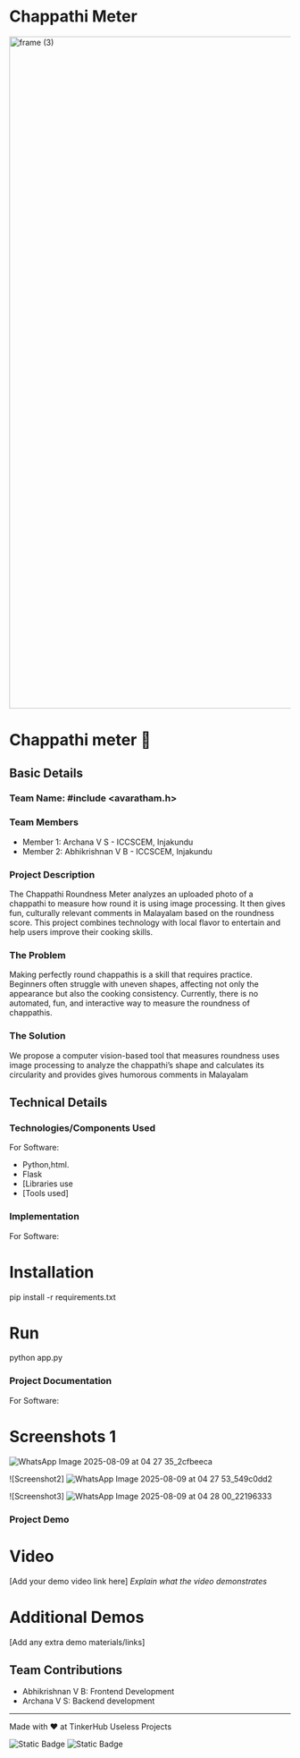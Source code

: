 # Chappathi Meter
<img width="3188" height="1202" alt="frame (3)" src="https://github.com/user-attachments/assets/517ad8e9-ad22-457d-9538-a9e62d137cd7" />


# Chappathi meter 🎯


## Basic Details
### Team Name: #include <avaratham.h>


### Team Members
- Member 1: Archana V S - ICCSCEM, Injakundu
- Member 2: Abhikrishnan V B - ICCSCEM, Injakundu

### Project Description
The Chappathi Roundness Meter analyzes an uploaded photo of a chappathi to measure how round it is using image processing. It then gives fun, culturally relevant comments in Malayalam based on the roundness score. This project combines technology with local flavor to entertain and help users improve their cooking skills.



### The Problem
Making perfectly round chappathis is a skill that requires practice. Beginners often struggle with uneven shapes, affecting not only the appearance but also the cooking consistency. Currently, there is no automated, fun, and interactive way to measure the roundness of chappathis.

### The Solution
We propose a computer vision-based tool that measures roundness uses image processing to analyze the chappathi’s shape and calculates its circularity and provides gives humorous comments in Malayalam

## Technical Details
### Technologies/Components Used
For Software:
- Python,html.
- Flask
- [Libraries use
- [Tools used]

### Implementation
For Software:
# Installation
pip install -r requirements.txt

# Run
python app.py 

### Project Documentation
For Software:

# Screenshots 1
![WhatsApp Image 2025-08-09 at 04 27 35_2cfbeeca](https://github.com/user-attachments/assets/f4b4c59c-6643-40f6-ae22-c7e49c730501)

![Screenshot2]
![WhatsApp Image 2025-08-09 at 04 27 53_549c0dd2](https://github.com/user-attachments/assets/85bc559f-937b-445b-8e9f-bce444232975)

![Screenshot3]
![WhatsApp Image 2025-08-09 at 04 28 00_22196333](https://github.com/user-attachments/assets/78fc8bb2-47ef-49a3-af13-c5335c32985a)


### Project Demo
# Video
[Add your demo video link here]
*Explain what the video demonstrates*

# Additional Demos
[Add any extra demo materials/links]

## Team Contributions
- Abhikrishnan V B: Frontend Development
- Archana V S: Backend development
---
Made with ❤️ at TinkerHub Useless Projects 

![Static Badge](https://img.shields.io/badge/TinkerHub-24?color=%23000000&link=https%3A%2F%2Fwww.tinkerhub.org%2F)
![Static Badge](https://img.shields.io/badge/UselessProjects--25-25?link=https%3A%2F%2Fwww.tinkerhub.org%2Fevents%2FQ2Q1TQKX6Q%2FUseless%2520Projects)



